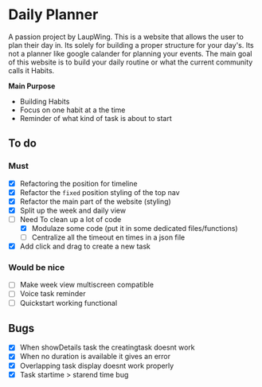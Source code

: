 # Daily Planner
A passion project by LaupWing. This is a website that allows the user to plan their day in. Its solely for building a proper structure for your day's. Its not a planner like google calander for planning your events. The  main goal of this website is to build your daily routine or what the current community calls it Habits.

**Main Purpose**
*   Building Habits
*   Focus on one habit at a the time
*   Reminder of what kind of task is about to start

## To do 
### Must
- [x]  Refactoring the position for timeline
- [x]  Refactor the `fixed` position styling of the top nav
- [x]  Refactor the main part of the website (styling)
- [x]  Split up the week and daily view
- [ ]  Need To clean up a lot of code
    - [x] Modulaze some code (put it in some dedicated files/functions)
    - [ ] Centralize all the timeout en times in a json file
- [x] Add click and drag to create a new task
### Would be nice
- [ ]  Make week view multiscreen compatible
- [ ]  Voice task reminder
- [ ]  Quickstart working functional

## Bugs
- [x] When showDetails task the creatingtask doesnt work
- [x] When no duration is available it gives an error
- [x] Overlapping task display doesnt work properly
- [x] Task startime > starend time bug
